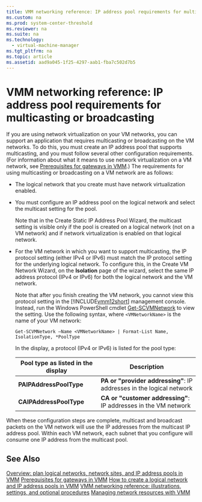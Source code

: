 ```yaml
---
title: VMM networking reference: IP address pool requirements for multicasting or broadcasting
ms.custom: na
ms.prod: system-center-threshold
ms.reviewer: na
ms.suite: na
ms.technology: 
  - virtual-machine-manager
ms.tgt_pltfrm: na
ms.topic: article
ms.assetid: aad9a045-1f25-4297-aab1-fba7c502d7b5
---
```

# VMM networking reference: IP address pool requirements for multicasting or broadcasting
If you are using network virtualization on your VM networks, you can support an application that requires multicasting or broadcasting on the VM networks. To do this, you must create an IP address pool that supports multicasting, and you must follow several other configuration requirements. \(For information about what it means to use network virtualization on a VM network, see [Prerequisites for gateways in VMM](./Prerequisites-for-gateways-in-VMM.md).\) The requirements for using multicasting or broadcasting on a VM network are as follows:

-   The logical network that you create must have network virtualization enabled.

-   You must configure an IP address pool on the logical network and select the multicast setting for the pool.

    Note that in the Create Static IP Address Pool Wizard, the multicast setting is visible only if the pool is created on a logical network \(not on a VM network\) and if network virtualization is enabled on that logical network.

-   For the VM network in which you want to support multicasting, the IP protocol setting \(either IPv4 or IPv6\) must match the IP protocol setting for the underlying logical network. To configure this, in the Create VM Network Wizard, on the **Isolation** page of the wizard, select the same IP address protocol \(IPv4 or IPv6\) for both the logical network and the VM network.

    Note that after you finish creating the VM network, you cannot view this protocol setting in the [!INCLUDE[vmm12short](./Token/vmm12short_md.md)] management console. Instead, run the Windows PowerShell cmdlet [Get-SCVMNetwork](http://technet.microsoft.com/library/jj613172.aspx) to view the setting. Use the following syntax, where `<VMNetworkName>` is the name of your VM network:

    `Get-SCVMNetwork –Name <VMNetworkName> | Format-List Name, IsolationType, *PoolType`

    In the display, a protocol \(IPv4 or IPv6\) is listed for the pool type:

    |Pool type as listed in the display|Description|
    |--------------------------------------|---------------|
    |**PAIPAddressPoolType**|**PA or "provider addressing"**: IP addresses in the logical network|
    |**CAIPAddressPoolType**|**CA or "customer addressing"**: IP addresses in the VM network|

When these configuration steps are complete, multicast and broadcast packets on the VM network will use the IP addresses from the multicast IP address pool. Within each VM network, each subnet that you configure will consume one IP address from the multicast pool.

## See Also
[Overview: plan logical networks, network sites, and IP address pools in VMM](./Overview--plan-logical-networks,-network-sites,-and-IP-address-pools-in-VMM.md)
[Prerequisites for gateways in VMM](./Prerequisites-for-gateways-in-VMM.md)
[How to create a logical network and IP address pools in VMM](./How-to-create-a-logical-network-and-IP-address-pools-in-VMM.md)
[VMM networking reference: illustrations, settings, and optional procedures](./VMM-networking-reference--illustrations,-settings,-and-optional-procedures.md)
[Managing network resources with VMM](./Managing-network-resources-with-VMM.md)


